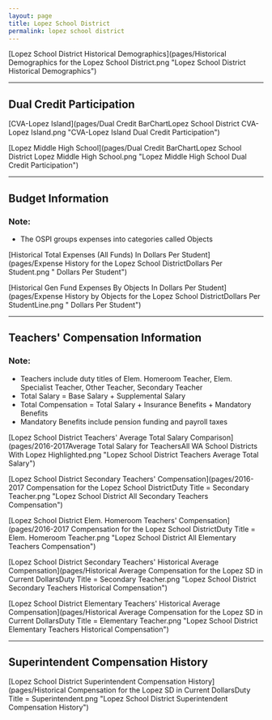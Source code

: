 ```yaml
---
layout: page
title: Lopez School District
permalink: lopez school district
---
```



[Lopez School District Historical Demographics](pages/Historical Demographics for the Lopez School District.png "Lopez School District Historical Demographics")

___

## Dual Credit Participation

[CVA-Lopez Island](pages/Dual Credit BarChartLopez School District CVA-Lopez Island.png "CVA-Lopez Island Dual Credit Participation")

[Lopez Middle High School](pages/Dual Credit BarChartLopez School District Lopez Middle High School.png "Lopez Middle High School Dual Credit Participation")


___

## Budget Information
### Note:
- The OSPI groups expenses into categories called Objects

[Historical Total Expenses (All Funds) In Dollars Per Student](pages/Expense History for the Lopez School DistrictDollars Per Student.png " Dollars Per Student")

[Historical Gen Fund Expenses By Objects In Dollars Per Student](pages/Expense History by Objects for the Lopez School DistrictDollars Per StudentLine.png " Dollars Per Student")


___

## Teachers' Compensation Information
### Note:
- Teachers include duty titles of Elem. Homeroom Teacher, Elem. Specialist Teacher, Other Teacher, Secondary Teacher
- Total Salary = Base Salary + Supplemental Salary
- Total Compensation = Total Salary + Insurance Benefits + Mandatory Benefits
- Mandatory Benefits include pension funding and payroll taxes

[Lopez School District Teachers' Average Total Salary Comparison](pages/2016-2017Average Total Salary for TeachersAll WA School Districts With Lopez Highlighted.png "Lopez School District Teachers Average Total Salary")

[Lopez School District Secondary Teachers' Compensation](pages/2016-2017 Compensation for the Lopez School DistrictDuty Title = Secondary Teacher.png "Lopez School District All Secondary Teachers Compensation")

[Lopez School District Elem. Homeroom Teachers' Compensation](pages/2016-2017 Compensation for the Lopez School DistrictDuty Title = Elem. Homeroom Teacher.png "Lopez School District All Elementary Teachers Compensation")

[Lopez School District Secondary Teachers' Historical Average Compensation](pages/Historical Average Compensation for the Lopez SD in Current DollarsDuty Title = Secondary Teacher.png "Lopez School District Secondary Teachers Historical Compensation")

[Lopez School District Elementary Teachers' Historical Average Compensation](pages/Historical Average Compensation for the Lopez SD in Current DollarsDuty Title = Elementary Teacher.png "Lopez School District Elementary Teachers Historical Compensation")


___

## Superintendent Compensation History

[Lopez School District Superintendent Compensation History](pages/Historical Compensation for the Lopez SD in Current DollarsDuty Title = Superintendent.png "Lopez School District Superintendent Compensation History")

